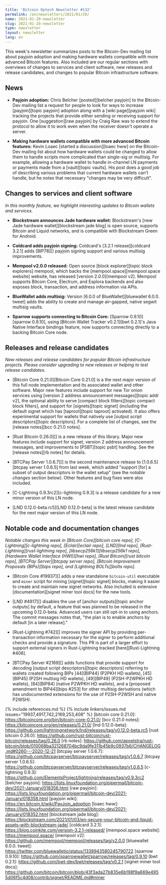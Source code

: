 ```yaml
---
title: 'Bitcoin Optech Newsletter #132'
permalink: /en/newsletters/2021/01/20/
name: 2021-01-20-newsletter
slug: 2021-01-20-newsletter
type: newsletter
layout: newsletter
lang: en
---
```

This week's newsletter summarizes posts to the Bitcoin-Dev mailing list
about payjoin adoption and making hardware wallets compatible with more
advanced Bitcoin features.  Also included are our regular sections with
overviews of changes to services and client software, new releases and
release candidates, and changes to popular Bitcoin infrastructure
software.

## News

- **Payjoin adoption:** Chris Belcher [posted][belcher payjoin] to the
  Bitcoin-Dev mailing list a request for people to look for ways to
  increase [payjoin][topic payjoin] adoption along with a [wiki
  page][payjoin wiki] tracking the projects that provide either sending
  or receiving support for payjoin.  One [suggestion][raw payjoin] by
  Craig Raw was to extend the protocol to allow it to work even when the
  receiver doesn't operate a server.

- **Making hardware wallets compatible with more advanced Bitcoin features:**
  Kevin Loaec [started a discussion][loaec hww] on the Bitcoin-Dev
  mailing list about how hardware wallets could be changed to allow them
  to handle scripts more complicated than single-sig or multisig.  For
  example, allowing a hardware wallet to handle in-channel LN payments
  or payments made from a [vault][topic vaults].  His post does a good
  job of describing various problems that current hardware wallets can't
  handle, but he notes that necessary "changes may be very difficult".

## Changes to services and client software

*In this monthly feature, we highlight interesting updates to Bitcoin
wallets and services.*

- **Blockstream announces Jade hardware wallet:**
  Blockstream's [new Jade hardware wallet][blockstream jade blog] is open source,
  supports Bitcoin and Liquid networks, and is compatible with Blockstream Green
  for Android.

- **Coldcard adds payjoin signing:**
  Coldcard's [3.2.1 release][coldcard 3.2.1] adds [BIP78][] payjoin signing
  support and various multisig improvements.

- **Mempool v2.0.0 released:**
  Open source [block explorer][topic block explorers] mempool, which backs the
  [mempool.space][mempool.space website] website, has released [version
  2.0.0][mempool v2]. Mempool supports Bitcoin Core, Electrum, and Esplora
  backends and also exposes block, transaction, and address information via APIs.

- **BlueWallet adds multisig:**
  Version [6.0.0 of BlueWallet][bluewallet 6.0.0. tweet] adds the ability to
  create and manage air-gapped, native segwit multisig vaults.

- **Sparrow supports connecting to Bitcoin Core:**
  [Sparrow 0.9.10][sparrow 0.9.10], using [Bitcoin Wallet Tracker v0.2.1][bwt
  0.2.1]'s Java Native Interface bindings feature, now supports connecting
  directly to a backing Bitcoin Core node.

## Releases and release candidates

*New releases and release candidates for popular Bitcoin infrastructure
projects.  Please consider upgrading to new releases or helping to test
release candidates.*

- [Bitcoin Core 0.21.0][Bitcoin Core 0.21.0] is a the next major version
  of this full node implementation and its associated wallet and other
  software.  Major new features include support for new Tor onion
  services using [version 2 address announcement messages][topic addr v2], the optional
  ability to serve [compact block filters][topic compact block filters],
  and support for [signets][topic signet] (including the default signet
  which has [taproot][topic taproot] activated).  It also offers
  experimental support for wallets that natively use [output script
  descriptors][topic descriptors].  For a complete list of changes, see
  the [release notes][bcc 0.21.0 notes].

- [Rust Bitcoin 0.26.0][] is a new release of this library.  Major new
  features include support for signet, version 2 address announcement messages,
  and improvements to [PSBT][topic psbt] handling.  See the
  [release notes][rb notes] for details.

- [BTCPay Server 1.0.6.7][] is the second maintenance release to
  [1.0.6.5][btcpay server 1.0.6.5] from last week, which added "support
  [for] a subset of output descriptors in the wallet setup" (see the
  *notable changes* section below).  Other features and bug fixes were
  also included.

- [C-Lightning 0.9.3rc2][c-lightning 0.9.3] is a release candidate for a
  new minor version of this LN node.

- [LND 0.12.0-beta.rc5][LND 0.12.0-beta] is the latest release candidate
  for the next major version of this LN node.

## Notable code and documentation changes

*Notable changes this week in [Bitcoin Core][bitcoin core repo],
[C-Lightning][c-lightning repo], [Eclair][eclair repo], [LND][lnd repo],
[Rust-Lightning][rust-lightning repo], [libsecp256k1][libsecp256k1
repo], [Hardware Wallet Interface (HWI)][hwi repo],
[Rust Bitcoin][rust bitcoin repo], [BTCPay Server][btcpay server repo],
[Bitcoin Improvement Proposals (BIPs)][bips repo], and [Lightning
BOLTs][bolts repo].*

- [Bitcoin Core #19937][] adds a new standalone `bitcoin-util` executable and
  `miner` script for mining [signet][topic signet] blocks, making it easier to
  create and maintain new signet networks. Also included is extensive
  [documentation][signet miner tool docs] for the new tools.

- [LND #4917][] disables the use of [anchor outputs][topic anchor
  outputs] by default, a feature that was planned to be released in the
  upcoming 0.12.0-beta.  Advanced users can still opt-in to using
  anchors.  The commit messages notes that, "the plan is to enable
  anchors by default [in a later release]."

- [Rust-Lightning #742][] improves the signer API by providing per-transaction
  information necessary for the signer to perform additional checks and provide
  a signature. This PR is part of a larger effort to support external signers in
  Rust-Lightning tracked [here][Rust-Lightning #408].

- [BTCPay Server #2169][] adds functions that provide support for
  decoding [output script descriptors][topic descriptors] referring to
  wallets created following BIPs [44][BIP44] (P2PKH HD wallets),
  [45][BIP45] (P2SH multisig HD wallets), [49][BIP49] (P2SH-P2WPKH HD
  wallets), [84][BIP84] (native P2WPKH HD wallets), and a [proposed
  amendment to BIP44][bips #253] for other multisig derivations (which
  has undocumented extensions for the use of P2SH-P2WSH and native
  P2WSH).

{% include references.md %}
{% include linkers/issues.md issues="19937,4917,742,2169,253,408" %}
[bitcoin core 0.21.0]: https://bitcoincore.org/bin/bitcoin-core-0.21.0/
[bcc 0.21.0 notes]: https://bitcoincore.org/en/releases/0.21.0/
[lnd 0.12.0-beta]: https://github.com/lightningnetwork/lnd/releases/tag/v0.12.0-beta.rc5
[rust bitcoin 0.26.0]: https://github.com/rust-bitcoin/rust-bitcoin/releases/tag/0.26.0
[rb notes]: https://github.com/apoelstra/rust-bitcoin/blob/010068ba321268704bc9da9fe311b45b9c0937b6/CHANGELOG.md#0260---2020-12-21
[btcpay server 1.0.6.7]: https://github.com/btcpayserver/btcpayserver/releases/tag/v1.0.6.7
[btcpay server 1.0.6.5]: https://github.com/btcpayserver/btcpayserver/releases/tag/v1.0.6.5
[c-lightning 0.9.3]: https://github.com/ElementsProject/lightning/releases/tag/v0.9.3rc2
[belcher payjoin]: https://lists.linuxfoundation.org/pipermail/bitcoin-dev/2021-January/018356.html
[raw payjoin]: https://lists.linuxfoundation.org/pipermail/bitcoin-dev/2021-January/018358.html
[payjoin wiki]: https://en.bitcoin.it/wiki/PayJoin_adoption
[loaec hww]: https://lists.linuxfoundation.org/pipermail/bitcoin-dev/2021-January/018352.html
[blockstream jade blog]: https://blockstream.com/2021/01/03/en-secure-your-bitcoin-and-liquid-assets-with-blockstream-jade/
[coldcard 3.2.1]: https://blog.coinkite.com/version-3.2.1-released/
[mempool.space website]: https://mempool.space/
[mempool v2]: https://github.com/mempool/mempool/releases/tag/v2.0.0
[bluewallet 6.0.0. tweet]: https://twitter.com/bluewalletio/status/1338943580245790722
[sparrow 0.9.10]: https://github.com/sparrowwallet/sparrow/releases/tag/0.9.10
[bwt 0.2.1]: https://github.com/bwt-dev/bwt/releases/tag/v0.2.1
[signet miner tool docs]: https://github.com/bitcoin/bitcoin/blob/43f3ada27b835e6b198f9a669e4955d06f5c4d08/contrib/signet/README.md#miner
